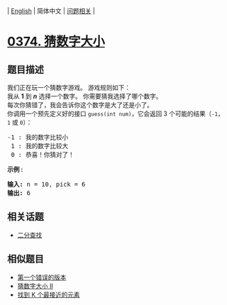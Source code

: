 
| [English](README_EN.md) | 简体中文 | [问题相关](QUESTION.md) |
# [0374. 猜数字大小](https://leetcode-cn.com/problems/guess-number-higher-or-lower/)
## 题目描述
<p>我们正在玩一个猜数字游戏。 游戏规则如下：<br>
我从&nbsp;<strong>1</strong>&nbsp;到&nbsp;<em><strong>n</strong></em>&nbsp;选择一个数字。 你需要猜我选择了哪个数字。<br>
每次你猜错了，我会告诉你这个数字是大了还是小了。<br>
你调用一个预先定义好的接口&nbsp;<code>guess(int num)</code>，它会返回 3 个可能的结果（<code>-1</code>，<code>1</code>&nbsp;或 <code>0</code>）：</p>

<pre>-1 : 我的数字比较小
 1 : 我的数字比较大
 0 : 恭喜！你猜对了！
</pre>

<p><strong>示例 :</strong></p>

<pre><strong>输入: </strong>n = 10, pick = 6
<strong>输出: </strong>6</pre>

## 相关话题
- [二分查找](https://leetcode-cn.com/tag/binary-search)
## 相似题目
- [第一个错误的版本](../0278/README.md)
- [猜数字大小 II](../0375/README.md)
- [找到 K 个最接近的元素](../0658/README.md)
